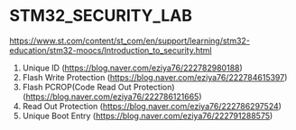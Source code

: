 # STM32_SECURITY_LAB
https://www.st.com/content/st_com/en/support/learning/stm32-education/stm32-moocs/Introduction_to_security.html<br>

1. Unique ID (https://blog.naver.com/eziya76/222782980188)
2. Flash Write Protection (https://blog.naver.com/eziya76/222784615397)
3. Flash PCROP(Code Read Out Protection) (https://blog.naver.com/eziya76/222786121665)
4. Read Out Protection (https://blog.naver.com/eziya76/222786297524)
5. Unique Boot Entry (https://blog.naver.com/eziya76/222791288575)
